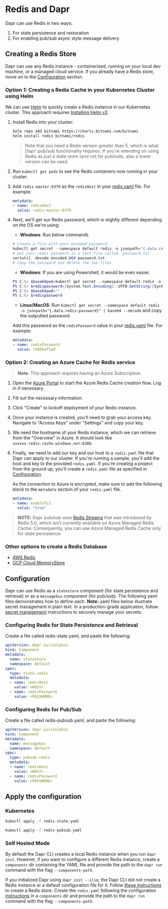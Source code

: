 # Redis and Dapr

Dapr can use Redis in two ways:

1. For state persistence and restoration
2. For enabling pub/sub async style message delivery

## Creating a Redis Store

Dapr can use any Redis instance - containerized, running on your local dev machine, or a managed cloud service. If you already have a Redis store, move on to the [Configuration](#configuration) section.

### Option 1: Creating a Redis Cache in your Kubernetes Cluster using Helm

We can use [Helm](https://helm.sh/) to quickly create a Redis instance in our Kubernetes cluster. This approach requires [Installing Helm v3](https://github.com/helm/helm#install).

1. Install Redis into your cluster:

   ```bash
   helm repo add bitnami https://charts.bitnami.com/bitnami
   helm install redis bitnami/redis
   ```

   > Note that you need a Redis version greater than 5, which is what Dapr' pub/sub functionality requires. If you're intending on using Redis as just a state store (and not for pub/sub), also a lower version can be used.

2. Run `kubectl get pods` to see the Redis containers now running in your cluster.

3. Add `redis-master:6379` as the `redisHost` in your [redis.yaml](#configuration) file. For example:

   ```yaml
   metadata:
   - name: redisHost
     value: redis-master:6379
   ```

4. Next, we'll get our Redis password, which is slightly different depending on the OS we're using:

   - **Windows**: Run below commands
   ```powershell
   # Create a file with your encoded password. 
   kubectl get secret --namespace default redis -o jsonpath="{.data.redis-password}" > encoded.b64
   # put your redis password in a text file called `password.txt`.
   certutil -decode encoded.b64 password.txt
   # Copy the password and delete the two files.
   ```

   - **Windows**: If you are using Powershell, it would be even easier. 
   ```powershell
   PS C:\> $base64pwd=kubectl get secret --namespace default redis -o jsonpath="{.data.redis-password}"
   PS C:\> $redispassword=[System.Text.Encoding]::UTF8.GetString([System.Convert]::FromBase64String($base64pwd))
   PS C:\> $base64pwd=""
   PS C:\> $redispassword
   ```
   - **Linux/MacOS**: Run `kubectl get secret --namespace default redis -o jsonpath="{.data.redis-password}" | base64 --decode` and copy the outputted password.

   Add this password as the `redisPassword` value in your [redis.yaml](#configuration) file. For example:

   ```yaml
   metadata:
   - name: redisPassword
     value: lhDOkwTlp0
   ```

### Option 2: Creating an Azure Cache for Redis service

> **Note**: This approach requires having an Azure Subscription.

1. Open the [Azure Portal](https://ms.portal.azure.com/#create/Microsoft.Cache) to start the Azure Redis Cache creation flow. Log in if necessary.
1. Fill out the necessary information
1. Click "Create" to kickoff deployment of your Redis instance.
1. Once your instance is created, you'll need to grab your access key. Navigate to "Access Keys" under "Settings" and copy your key.
1. We  need the hostname of your Redis instance, which we can retrieve from the "Overview" in Azure. It should look like `xxxxxx.redis.cache.windows.net:6380`.
1. Finally, we need to add our key and our host to a `redis.yaml` file that Dapr can apply to our cluster. If you're running a sample, you'll add the host and key to the provided `redis.yaml`. If you're creating a project from the ground up, you'll create a `redis.yaml` file as specified in [Configuration](#configuration).

   As the connection to Azure is encrypted, make sure to add the following block to the `metadata` section of your `redis.yaml` file.

   ```yaml
   metadata:
   - name: enableTLS
     value: "true"
   ```

> **NOTE:** Dapr pub/sub uses [Redis Streams](https://redis.io/topics/streams-intro) that was introduced by Redis 5.0, which isn't currently available on Azure Managed Redis Cache. Consequently, you can use Azure Managed Redis Cache only for state persistence.

### Other options to create a Redis Database

- [AWS Redis](https://aws.amazon.com/redis/)
- [GCP Cloud MemoryStore](https://cloud.google.com/memorystore/)

## Configuration

Dapr can use Redis as a `statestore` component (for state persistence and retrieval) or as a `messagebus` component (for pub/sub). The following yaml files demonstrates how to define each. **Note:** yaml files below illustrate secret management in plain text. In a production-grade application, follow [secret management](../../concepts/secrets/README.md) instructions to securely manage your secrets.

### Configuring Redis for State Persistence and Retrieval

Create a file called redis-state.yaml, and paste the following:

```yaml
apiVersion: dapr.io/v1alpha1
kind: Component
metadata:
  name: statestore
  namespace: default
spec:
  type: state.redis
  metadata:
  - name: redisHost
    value: <HOST>
  - name: redisPassword
    value: <PASSWORD>
```

### Configuring Redis for Pub/Sub

Create a file called redis-pubsub.yaml, and paste the following:

```yaml
apiVersion: dapr.io/v1alpha1
kind: Component
metadata:
  name: messagebus
  namespace: default
spec:
  type: pubsub.redis
  metadata:
  - name: redisHost
    value: <HOST>
  - name: redisPassword
    value: <PASSWORD>
```

## Apply the configuration

### Kubernetes

```bash
kubectl apply -f redis-state.yaml

kubectl apply -f redis-pubsub.yaml
```

### Self Hosted Mode

By default the Dapr CLI creates a local Redis instance when you run `dapr init`. However, if you want to configure a different Redis instance, create a `components` dir containing the YAML file and provide the path to the `dapr run` command with the flag `--components-path`.

If you initialized Dapr using `dapr init --slim`, the Dapr CLI did not create a Redis instance or a default configuration file for it. Follow [these instructions](#Creating-a-Redis-Store) to create a Redis store. Create the `redis.yaml` following the configuration [instructions](#Configuration) in a `components` dir and provide the path to the `dapr run` command with the flag `--components-path`.


